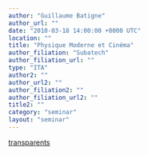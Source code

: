 ```yaml
---
author: "Guillaume Batigne"
author_url: ""
date: "2010-03-18 14:00:00 +0000 UTC"
location: ""
title: "Physique Moderne et Cinéma"
author_filiation: "Subatech"
author_filiation_url: ""
type: "ITA"
author2: ""
author_url2: ""
author_filiation2: ""
author_filiation_url2: ""
title2: ""
category: "seminar" 
layout: "seminar"
---
```

[transparents](images/Communication/seminaires/GuillaumeBatigne.pdf)
